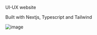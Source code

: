 UI-UX website

Built with Nextjs, Typescript and Tailwind

![image](https://github.com/arrovain/ui-ux/assets/127416772/3829bacc-fd9c-44f5-9781-787e5b3cff7d)

